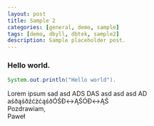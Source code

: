 ```yaml
---
layout: post
title: Sample 2
categories: [general, demo, sample]
tags: [demo, dbyll, dbtek, sample2]
description: Sample placeholder post.
---
```


### Hello world.  
```java
System.out.println("Hello world").
```

Lorem ipsum sad asd ADS DAS asd asd asd AD aśðąśðźćżćąśðÓŚÐ↔ĄŚÓÐ↔ĄŚ   
Pozdrawiam,  
Paweł
